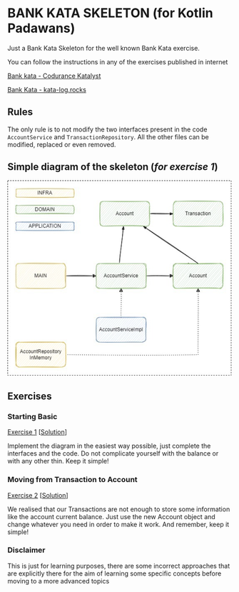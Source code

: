 # BANK KATA SKELETON (for Kotlin Padawans)

Just a Bank Kata Skeleton for the well known Bank Kata exercise.

You can follow the instructions in any of the exercises published in internet

[Bank kata - Codurance Katalyst](https://katalyst.codurance.com/bank)

[Bank Kata - kata-log.rocks](https://kata-log.rocks/banking-kata)

## Rules

The only rule is to not modify the two interfaces present in the code `AccountService` and `TransactionRepository`. All
the other files can be modified, replaced or even removed.

## Simple diagram of the skeleton (_for exercise 1_)

![diagram](diagram.jpg)

## Exercises

### Starting Basic
[Exercise 1](https://github.com/caay2000/bank-kata-skeleton/tree/exercise-1)
[[Solution](https://github.com/caay2000/bank-kata-skeleton/tree/exercise-1-solution)]

Implement the diagram in the easiest way possible, just complete the interfaces and the code. Do not complicate yourself with the balance or with any other thin. Keep it simple! 

### Moving from Transaction to Account
[Exercise 2](https://github.com/caay2000/bank-kata-skeleton/tree/exercise-2)
[[Solution](https://github.com/caay2000/bank-kata-skeleton/tree/exercise-2-solution)]

We realised that our Transactions are not enough to store some information like the account current balance. Just use the new Account object and change whatever you need in order to make it work. And remember, keep it simple!

### Disclaimer

This is just for learning purposes, there are some incorrect approaches that are explicitly there for the aim of
learning some specific concepts before moving to a more advanced topics